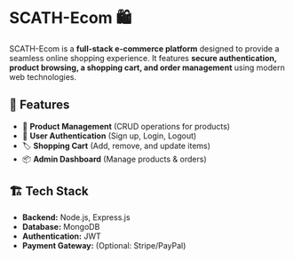 # SCATH-Ecom 🛍️  

SCATH-Ecom is a **full-stack e-commerce platform** designed to provide a seamless online shopping experience. It features **secure authentication, product browsing, a shopping cart, and order management** using modern web technologies.  

## 🚀 Features  
- 🛒 **Product Management** (CRUD operations for products)  
- 🔐 **User Authentication** (Sign up, Login, Logout)  
- 🏷️ **Shopping Cart** (Add, remove, and update items)  
- 📦 **Admin Dashboard** (Manage products & orders)  

## 🏗️ Tech Stack
- **Backend:** Node.js, Express.js  
- **Database:** MongoDB  
- **Authentication:** JWT  
- **Payment Gateway:** (Optional: Stripe/PayPal)  


